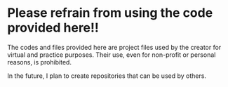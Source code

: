 # Please refrain from using the code provided here‼

The codes and files provided here are project files used by the creator for virtual and practice purposes. Their use, even for non-profit or personal reasons, is prohibited.

In the future, I plan to create repositories that can be used by others.
